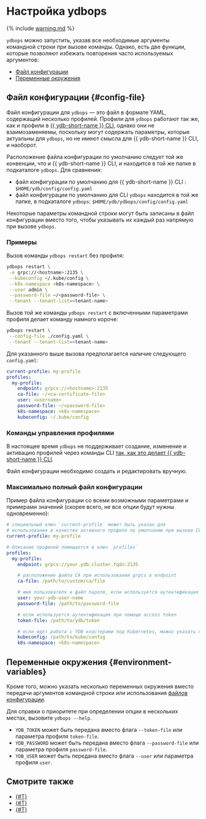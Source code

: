 # Настройка ydbops

{% include [warning.md](_includes/warning.md) %}

`ydbops` можно запустить, указав все необходимые аргументы командной строки при вызове команды.
Однако, есть две функции, которые позволяют избежать повторения часто используемых аргументов:


- [Файл конфигурации](#config-file)
- [Переменные окружения](#environment-variables)

## Файл конфигурации {#config-file}

Файл конфигурации для `ydbops` — это файл в формате YAML, содержащий несколько профилей. Профили для `ydbops` работают так же, как и профили в [{{ ydb-short-name }} CLI](../ydb-cli/profile/index.md), однако они не взаимозаменяемы, поскольку могут содержать параметры, которые актуальны для `ydbops`, но не имеют смысла для {{ ydb-short-name }} CLI, и наоборот.

Расположение файла конфигурации по умолчанию следует той же конвенции, что и {{ ydb-short-name }} CLI, и находится в той же папке в подкаталоге `ydbops`. Для сравнения:

- файл конфигурации по умолчанию для {{ ydb-short-name }} CLI : `$HOME/ydb/config/config.yaml`
- файл конфигурации по умолчанию для CLI `ydbops` находится в той же папке, в подкаталоге `ydbops`: `$HOME/ydb/ydbops/config/config.yaml`

Некоторые параметры командной строки могут быть записаны в файл конфигурации вместо того, чтобы указывать их каждый раз напрямую при вызове `ydbops`.

### Примеры

Вызов команды `ydbops restart` без профиля:

```bash
ydbops restart \
 -e grpc://<hostname>:2135 \
 --kubeconfig ~/.kube/config \
 --k8s-namespace <k8s-namespace> \
 --user admin \
 --password-file ~/<password-file> \
 --tenant --tenant-list=<tenant-name>
```

Вызов той же команды `ydbops restart` с включенными параметрами профиля делает команду намного короче:

```bash
ydbops restart \
 --config-file ./config.yaml \
 --tenant --tenant-list=<tenant-name>
```

Для указанного выше вызова предполагается наличие следующего `config.yaml`:

```yaml
current-profile: my-profile
profiles:
  my-profile:
    endpoint: grpcs://<hostname>:2135
    ca-file: ~/<ca-certificate-file>
    user: <username>
    password-file: ~/<password-file>
    k8s-namespace: <k8s-namespace>
    kubeconfig: ~/.kube/config
```

### Команды управления профилями

В настоящее время `ydbops` не поддерживает создание, изменение и активацию профилей через команды CLI [так, как это делает {{ ydb-short-name }} CLI](../ydb-cli/profile/index.md#commands).

Файл конфигурации необходимо создать и редактировать вручную.

### Максимально полный файл конфигурации

Пример файла конфигурации со всеми возможными параметрами и примерами значений (скорее всего, не все опции будут нужны одновременно):

```yaml
# специальный ключ `current-profile` может быть указан для
# использования в качестве активного профиля по умолчанию при вызове CLI
current-profile: my-profile

# Описание профилей помещается в ключ `profiles`
profiles:
  my-profile:
    endpoint: grpcs://your.ydb.cluster.fqdn:2135

    # расположение файла CA при использовании grpcs в endpoint
    ca-file: /path/to/custom/ca/file

    # имя пользователя и файл пароля, если используется аутентификация при помощи логина и пароля:
    user: your-ydb-user-name
    password-file: /path/to/password-file

    # если используется аутентификация при помощи access token
    token-file: /path/to/ydb/token

    # если идет работа с YDB кластерами под Kubernetes, можно указать путь к kubeconfig:
    kubeconfig: /path/to/kube/config
    k8s-namespace: <k8s-namespace>
```

## Переменные окружения {#environment-variables}

Кроме того, можно указать несколько переменных окружения вместо передачи аргументов командной строки или использования [файлов конфигурации](#config-file).


Для справки о приоритете при определении опции в нескольких местах, вызовите `ydbops --help`.

- `YDB_TOKEN` может быть передана вместо флага `--token-file` или параметра профиля `token-file`.
- `YDB_PASSWORD` может быть передана вместо флага `--password-file` или параметра профиля `password-file`.
- `YDB_USER` может быть передана вместо флага `--user` или параметра профиля `user`.

## Смотрите также

- [{#T}](index.md)
- [{#T}](install.md)
- [{#T}](rolling-restart-scenario.md)
